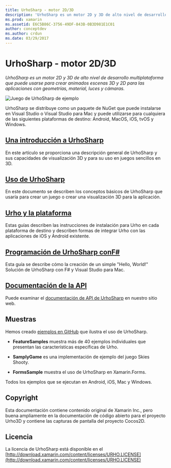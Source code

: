 ```yaml
---
title: UrhoSharp - motor 2D/3D
description: 'UrhoSharp es un motor 2D y 3D de alto nivel de desarrollo multiplataforma que puede usarse para crear animados escenas 3D y 2D para las aplicaciones con geometrías, material, luces y cámaras.'
ms.prod: xamarin
ms.assetid: E6C5B86C-3756-49DF-843B-0B3D981E1C01
author: conceptdev
ms.author: crdun
ms.date: 03/29/2017
---
```

# <a name="urhosharp---3d2d-engine"></a>UrhoSharp - motor 2D/3D

_UrhoSharp es un motor 2D y 3D de alto nivel de desarrollo multiplataforma que puede usarse para crear animados escenas 3D y 2D para las aplicaciones con geometrías, material, luces y cámaras._

![Juego de UrhoSharp de ejemplo](images/video.gif)

UrhoSharp se distribuye como un paquete de NuGet que puede instalarse en Visual Studio o Visual Studio para Mac y puede utilizarse para cualquiera de las siguientes plataformas de destino: Android, MacOS, iOS, tvOS y Windows.

## <a name="an-introduction-to-urhosharpgraphics-gamesurhosharpintroductionmd"></a>[Una introducción a UrhoSharp](~/graphics-games/urhosharp/introduction.md)

En este artículo se proporciona una descripción general de UrhoSharp y sus capacidades de visualización 3D y para su uso en juegos sencillos en 3D.

## <a name="using-urhosharpgraphics-gamesurhosharpusingmd"></a>[Uso de UrhoSharp](~/graphics-games/urhosharp/using.md)

En este documento se describen los conceptos básicos de UrhoSharp que usaría para crear un juego o crear una visualización 3D para la aplicación.

## <a name="urho-and-your-platformgraphics-gamesurhosharpplatformindexmd"></a>[Urho y la plataforma](~/graphics-games/urhosharp/platform/index.md)

Estas guías describen las instrucciones de instalación para Urho en cada plataforma de destino y describen formas de integrar Urho con las aplicaciones de iOS y Android existente.

## <a name="programming-urhosharp-with-fgraphics-gamesurhosharpfsharpmd"></a>[Programación de UrhoSharp conF#](~/graphics-games/urhosharp/fsharp.md)

Esta guía se describe cómo la creación de un simple "Hello, World!" Solución de UrhoSharp con F# y Visual Studio para Mac.

## <a name="api-documentationhttpsdeveloperxamarincomapirooturho"></a>[Documentación de la API](https://developer.xamarin.com/api/root/Urho/)

Puede examinar el [documentación de API de UrhoSharp](https://developer.xamarin.com/api/root/Urho/) en nuestro sitio web.

## <a name="samples"></a>Muestras

Hemos creado [ejemplos en GitHub](https://github.com/xamarin/urho-samples) que ilustra el uso de UrhoSharp.

- **FeatureSamples** muestra más de 40 ejemplos individuales que presentan las características específicas de Urho.

- **SamplyGame** es una implementación de ejemplo del juego Skies Shooty.

- **FormsSample** muestra el uso de UrhoSharp en Xamarin.Forms.

Todos los ejemplos que se ejecutan en Android, iOS, Mac y Windows.

## <a name="copyright"></a>Copyright

Esta documentación contiene contenido original de Xamarin Inc., pero buena ampliamente en la documentación de código abierto para el proyecto Urho3D y contiene las capturas de pantalla del proyecto Cocos2D.

## <a name="license"></a>Licencia

La licencia de UrhoSharp está disponible en el [http://download.xamarin.com/content/licenses/URHO.LICENSE](http://download.xamarin.com/content/licenses/URHO.LICENSE)

